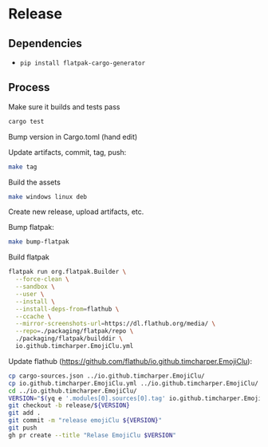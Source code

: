 # Release

## Dependencies

- `pip install flatpak-cargo-generator`

## Process

Make sure it builds and tests pass

```sh
cargo test
```

Bump version in Cargo.toml (hand edit)

Update artifacts, commit, tag, push:

```sh
make tag
```

Build the assets

```sh
make windows linux deb
```

Create new release, upload artifacts, etc.

Bump flatpak:

```sh
make bump-flatpak
```

Build flatpak

```sh
flatpak run org.flatpak.Builder \
  --force-clean \
  --sandbox \
  --user \
  --install \
  --install-deps-from=flathub \
  --ccache \
  --mirror-screenshots-url=https://dl.flathub.org/media/ \
  --repo=./packaging/flatpak/repo \
  ./packaging/flatpak/builddir \
  io.github.timcharper.EmojiClu.yml
```

Update flathub (https://github.com/flathub/io.github.timcharper.EmojiClu):

```sh
cp cargo-sources.json ../io.github.timcharper.EmojiClu/
cp io.github.timcharper.EmojiClu.yml ../io.github.timcharper.EmojiClu/
cd ../io.github.timcharper.EmojiClu/
VERSION="$(yq e '.modules[0].sources[0].tag' io.github.timcharper.EmojiClu.yml)"
git checkout -b release/${VERSION}
git add .
git commit -m "release emojiClu ${VERSION}"
git push
gh pr create --title "Relase EmojiClu $VERSION"
```
